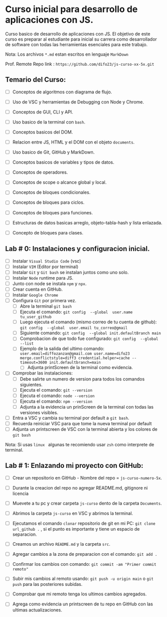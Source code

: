# Curso inicial para desarrollo de aplicaciones con JS.

Curso basico de desarrollo de aplicaciones con JS. El objetivo de este curso es preparar al estudiante para inicial su carrera como desarrollador de software con todas las herramientas esenciales para este trabajo. 

Nota: Los archivos `*.md`  estan escritos en lenguaje `MarkDown`

Prof. Remote Repo link : `https://github.com/difo23/js-curso-xx-5x.git`


## Temario del Curso:

* [ ] Conceptos de algoritmos con diagrama de flujo.
* [ ] Uso de VSC y herramientas de Debugging con Node y Chrome.
* [ ] Conceptos de GUI, CLI y API.
* [ ] Uso basico de la terminal con `bash`.
* [ ] Conceptos basicos del DOM. 
* [ ] Relacion entre JS, HTML y el DOM con el objeto `documents`.
* [ ] Uso basico de Git, GitHub y MarkDown.
* [ ] Conceptos basicos de variables y tipos de datos.
* [ ] Conceptos de operadores.
* [ ] Conceptos de scope o alcance global y local.
* [ ] Conceptos de bloques condicionales.
* [ ] Conceptos de bloques para ciclos.
* [ ] Conceptos de bloques para funciones.
* [ ] Estructuras de datos basicas arreglo, objeto-tabla-hash y lista enlazada.
* [ ] Concepto de bloques para clases.



## Lab # 0: Instalaciones y configuracion inicial.

* [ ] Instalar `Visual Studio Code` (vsc)
* [ ] Instalar `VIM` (Editor por terminal)
* [ ] Instalar `Git` y `Git bash` se instalan juntos como uno solo.
* [ ] Instalar `Node` runtime para JS. 
* [ ] Junto con node se instala `npm` y `npx`. 
* [ ] Crear cuenta en GitHub.
* [ ] Instalar `Google Chrome`
* [ ] Configura `Git` por primera vez.
  * [ ] Abre la terminal `git bash`
  * [ ] Ejecuta el comando: `git config  --global  user.name  tu_user_github`
  * [ ] Luego ejecuta el comando (mismo correo de tu cuenta de github): `git config  --global  user.email tu_correo@gmail`
  * [ ] Siguiente comando: `git config  --global init.defaultBranch main`
  * [ ] Comprobacion de que todo fue configurado: `git config  --global  --list`
  * [ ] Ejemplo de la salida del ultimo comando:
        ```
            user.email=diffozanzan@gmail.com
            user.name=difo23
            merge.conflictstyle=diff3
            credential.helper=cache --timeout=3600
            init.defaultbranch=main
        ```
    * [ ] Adjunta printScreen de la terminal como evidencia.
* [ ] Comprobar las instalaciones:
    * [ ] Debe salirte un numero de version para todos los comandos siguientes.
    * [ ] Ejecuta el comando: `git --version` 
    * [ ] Ejecuta el comando: `node --version`
    * [ ] Ejecuta el comando: `npm --version`
    * [ ] Adjunta a la evidencia un prinScreen de la terminal con todas las versiones visibles.   
* [ ] Entra a VSC y cambia su terminal por default a `git bash`.
* [ ] Recuerda reiniciar VSC para que tome la nueva terminal por default
* [ ] Adjunta un printscreen de VSC con la terminal abierta y los colores de `git bash`

Nota: Si usas `linux ` algunas te recomiendo usar `zsh` como interprete de terminal.


## Lab # 1: Enlazando mi proyecto con GitHub:
 
 * [ ] Crear un repositorio en GitHub - Nombre del repo = `js-curso-numero-5x`.
 * [ ] Durante la creacion del repo no agregar README.md, gitignore ni licencia
 * [ ] Muevete a tu pc y crear carpeta `js-curso`  dento de la carpeta `Documents`. 
 * [ ] Abrimos la carpeta `js-curso` en VSC y abrimos la terminal.
 * [ ] Ejecutamos el comando `clonar` repositorio de git en mi PC: `git clone url_github .` , si el punto es importante y tiene un espacio de separacion. 
 * [ ] Creamos un archivo `README.md` y la carpeta `src`.
 * [ ] Agregar cambios a la zona de preparacion con el comando: `git add .` 
 * [ ] Confirmar los cambios con comando: `git commit -am "Primer commit remoto"`
 * [ ] Subir mis cambios al remoto usando: `git push -u origin main` o `git push` para las posteriores subidas.
 * [ ] Comprobar que mi remoto tenga los ultimos cambios agregados.
 * [ ] Agrega como evidencia un printscreen de tu repo en GitHub con las ultimas actualizaciones.
  
